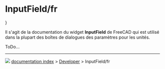 # InputField/fr
}

Il s\'agit de la documentation du widget **InputField** de FreeCAD qui est utilisé dans la plupart des boîtes de dialogues des paramètres pour les unités.

ToDo\...



---
![](images/Right_arrow.png) [documentation index](../README.md) > [Developer](Category_Developer.md) > InputField/fr
